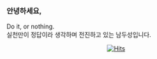 ### 안녕하세요,

Do it, or nothing.<br>
실천만이 정답이라 생각하며 전진하고 있는 남두성입니다.


<div align=center>
	
[![Hits](https://hits.seeyoufarm.com/api/count/incr/badge.svg?url=https%3A%2F%2Fgithub.com%2Fnds95&count_bg=%233D57DF&title_bg=%23555555&icon=apple.svg&icon_color=%23FFFFFF&title=hits&edge_flat=false)](https://hits.seeyoufarm.com)
	
  </div>
